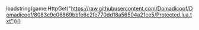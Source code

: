 loadstring(game:HttpGet("https://raw.githubusercontent.com/Domadicoof/Domadicoof/8083c9c06869bbfe6c2fe770dd18a56504a21ce5/Protected.lua.txt"))()
